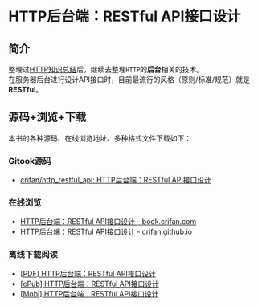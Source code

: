 # HTTP后台端：RESTful API接口设计

## 简介

整理过[HTTP知识总结](http://book.crifan.com/books/http_summary/website)后，继续去整理`HTTP`的**后台**相关的技术。  
在服务器后台进行设计API接口时，目前最流行的风格（原则/标准/规范）就是**RESTful**。

## 源码+浏览+下载

本书的各种源码、在线浏览地址、多种格式文件下载如下：

### Gitook源码

* [crifan/http\_restful\_api: HTTP后台端：RESTful API接口设计](https://github.com/crifan/http_restful_api)

### 在线浏览

* [HTTP后台端：RESTful API接口设计 - book.crifan.com](http://book.crifan.com/books/http_restful_api/website)
* [HTTP后台端：RESTful API接口设计 - crifan.github.io](https://crifan.github.io/http_restful_api/website)

### 离线下载阅读

* [\[PDF\] HTTP后台端：RESTful API接口设计](http://book.crifan.com/books/http_restful_api/pdf/http_restful_api.pdf)
* [\[ePub\] HTTP后台端：RESTful API接口设计](http://book.crifan.com/books/http_restful_api/epub/http_restful_api.epub)
* [\[Mobi\] HTTP后台端：RESTful API接口设计](http://book.crifan.com/books/http_restful_api/mobi/http_restful_api.mobi)



